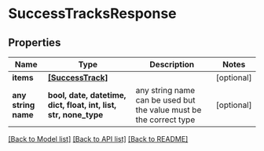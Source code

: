 # SuccessTracksResponse


## Properties
Name | Type | Description | Notes
------------ | ------------- | ------------- | -------------
**items** | [**[SuccessTrack]**](SuccessTrack.md) |  | [optional] 
**any string name** | **bool, date, datetime, dict, float, int, list, str, none_type** | any string name can be used but the value must be the correct type | [optional]

[[Back to Model list]](../README.md#documentation-for-models) [[Back to API list]](../README.md#documentation-for-api-endpoints) [[Back to README]](../README.md)


